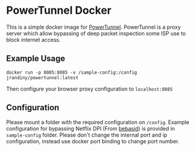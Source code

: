 # PowerTunnel Docker

This is a simple docker image for [PowerTunnel](https://github.com/krlvm/PowerTunnel). PowerTunnel is a proxy server which allow bypassing of deep packet inspection some ISP use to block internet access.

## Example Usage
```
docker run -p 8085:8085 -v /sample-config:/config jrandiny/powertunnel:latest
```

Then configure your browser proxy configuration to `localhost:8085`

## Configuration

Please mount a folder with the required configuration on `/config`. Example configuration for bypassing Netflix DPI (From [bebasid](https://github.com/bebasid/bebasid)) is provided in `sample-config` folder. Please don't change the internal port and ip configuration, instead use docker port binding to change port number.